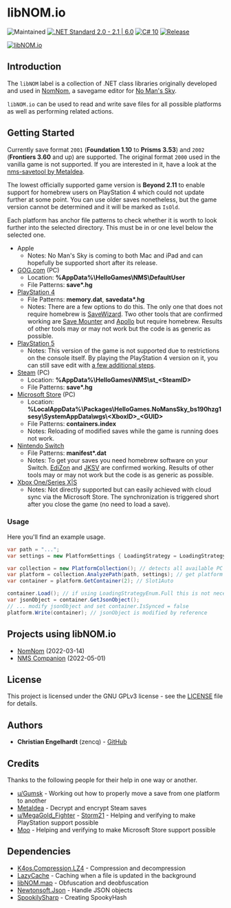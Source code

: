 # libNOM.io

![Maintained](https://img.shields.io/maintenance/yes/2023)
[![.NET Standard 2.0 - 2.1 | 6.0](https://img.shields.io/badge/.NET-Standard%202.0%20--%202.1%20%7C%206.0-lightgrey)](https://dotnet.microsoft.com/en-us/)
[![C# 10](https://img.shields.io/badge/C%23-10-lightgrey)](https://docs.microsoft.com/en-us/dotnet/csharp/)
[![Release](https://img.shields.io/github/v/release/zencq/libNOM.io?display_name=tag)](https://github.com/zencq/libNOM.io/releases/latest)

[![libNOM.io](https://github.com/zencq/libNOM.io/actions/workflows/pipeline.yml/badge.svg)](https://github.com/zencq/libNOM.io/actions/workflows/pipeline.yml)

## Introduction

The `libNOM` label is a collection of .NET class libraries originally developed
and used in [NomNom](https://github.com/zencq/NomNom), a savegame editor for [No Man's Sky](https://www.nomanssky.com/).

`libNOM.io` can be used to read and write save files for all possible platforms
as well as performing related actions.

## Getting Started

Currently save format `2001` (**Foundation 1.10** to **Prisms 3.53**) and `2002`
(**Frontiers 3.60** and up) are supported. The original format `2000` used in the
vanilla game is not supported. If you are interested in it, have a look at the [nms-savetool by MetaIdea](https://github.com/MetaIdea/nms-savetool).

The lowest officially supported game version is **Beyond 2.11** to enable support
for homebrew users on PlayStation 4 which could not update further at some point.
You can use older saves nonetheless, but the game version cannot be determined and
it will be marked as `IsOld`.

Each platform has anchor file patterns to check whether it is worth to look further
into the selected directory. This must be in or one level below the selected one.

* Apple
    * Notes: No Man's Sky is coming to both Mac and iPad and can hopefully be supported
      short after its release.
* [GOG.com](https://www.gog.com/game/no_mans_sky) (PC)
    * Location: **%AppData%\HelloGames\NMS\DefaultUser**
    * File Patterns: **save\*.hg**
* [PlayStation 4](https://store.playstation.com/?resolve=EP2034-CUSA03952_00-NOMANSSKYHG00001)
    * File Patterns: **memory.dat**, **savedata\*.hg**
    * Notes: There are a few options to do this. The only one that does not require
      homebrew is [SaveWizard](https://www.savewizard.net). Two other tools that
      are confirmed working are [Save Mounter](https://github.com/ChendoChap/Playstation-4-Save-Mounter)
      and [Apollo](https://github.com/bucanero/apollo-ps4) but require homebrew.
      Results of other tools may or may not work but the code is as generic as possible.
* [PlayStation 5](https://store.playstation.com/?resolve=EP2034-CUSA03952_00-NOMANSSKYHG00001)
    * Notes: This version of the game is not supported due to restrictions on the
      console itself. By playing the PlayStation 4 version on it, you can still
      save edit with [a few additional steps](https://docs.google.com/document/d/1QoD2-PNlX-HeR5K1zuPGLMLBcX4_wknkhzc43-9bEq4/edit?usp=sharing).
* [Steam](https://store.steampowered.com/app/275850/No_Mans_Sky/) (PC)
    * Location: **%AppData%\HelloGames\NMS\st\_\<SteamID\>**
    * File Patterns: **save\*.hg**
* [Microsoft Store](https://www.microsoft.com/p/no-mans-sky/bqvqtl3pch05) (PC)
    * Location: **%LocalAppData%\Packages\HelloGames.NoMansSky_bs190hzg1sesy\SystemAppData\wgs\\<XboxID\>_<GUID\>**
    * File Patterns: **containers.index**
    * Notes: Reloading of modified saves while the game is running does not work.
* [Nintendo Switch](https://www.nintendo.com/store/products/no-mans-sky-switch)
    * File Patterns: **manifest\*.dat**
    * Notes: To get your saves you need homebrew software on your Switch. [EdiZon](https://github.com/WerWolv/EdiZon)
      and [JKSV](https://github.com/J-D-K/JKSV) are confirmed working. Results of
      other tools may or may not work but the code is as generic as possible.
* [Xbox One/Series X\|S](https://www.microsoft.com/p/no-mans-sky/bqvqtl3pch05)
    * Notes: Not directly supported but can easily achieved with cloud sync via
      the Microsoft Store. The synchronization is triggered short after you close
      the game (no need to load a save).

### Usage

Here you'll find an example usage.
```csharp
var path = "...";
var settings = new PlatformSettings { LoadingStrategy = LoadingStrategyEnum.Current };

var collection = new PlatformCollection(); // detects all available PC platforms on this machine
var platform = collection.AnalyzePath(path, settings); // get platform in this path
var container = platform.GetContainer(2); // Slot1Auto

container.Load(); // if using LoadingStrategyEnum.Full this is not necessary
var jsonObject = container.GetJsonObject();
// ... modify jsonObject and set container.IsSynced = false
platform.Write(container); // jsonObject is modified by reference
```

## Projects using libNOM.io
* [NomNom](https://github.com/zencq/NomNom) (2022-03-14)
* [NMS Companion](https://www.nexusmods.com/nomanssky/mods/1879) (2022-05-01)

## License

This project is licensed under the GNU GPLv3 license - see the [LICENSE](LICENSE)
file for details.

## Authors

* **Christian Engelhardt** (zencq) - [GitHub](https://github.com/cengelha)

## Credits

Thanks to the following people for their help in one way or another.

* [u/Gumsk](https://www.reddit.com/r/NoMansSkyTheGame/comments/lk6yk6/how_to_move_a_gamepass_save_to_steam/) - Working out how to properly move a save from one platform to another
* [MetaIdea](https://github.com/MetaIdea/nms-savetool) - Decrypt and encrypt Steam saves
* [u/MegaGold_Fighter](https://www.reddit.com/r/NoMansSkyMods/comments/hhe2he/ps4_nms_save_editing_general_guide/) - [Storm21](https://psxtools.de/index.php?user/38756-storm21/) - Helping and verifying to make PlayStation support possible
* [Moo](https://discord.gg/22ZAU9H) - Helping and verifying to make Microsoft Store support possible

## Dependencies

* [K4os.Compression.LZ4](https://www.nuget.org/packages/K4os.Compression.LZ4/) - Compression and decompression
* [LazyCache](https://www.nuget.org/packages/LazyCache) - Caching when a file is updated in the background
* [libNOM.map](https://github.com/zencq/libNOM.map) - Obfuscation and deobfuscation
* [Newtonsoft.Json](https://www.nuget.org/packages/Newtonsoft.Json/) - Handle JSON objects
* [SpookilySharp](https://www.nuget.org/packages/SpookilySharp/) - Creating SpookyHash
